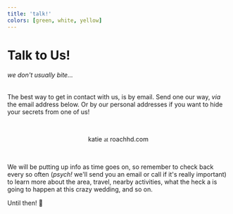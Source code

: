 ```yaml
---
title: 'talk!'
colors: [green, white, yellow]
---
```


# Talk to Us!

###### we don't *usually* bite...

The best way to get in contact with us, is by email.
Send one our way, *via* the email address below.  Or by our personal addresses
if you want to hide your secrets from one of us!

<br />

<p style='text-align: center'>
katie
<span style='font-family: Alegreya Sans SC'>at</span>
roachhd.com
</p>

<br />

We will be putting up info as time goes on, so remember to check back
every so often (*psych!* we'll send you an email or call if it's really important) to
learn more about the area, travel, nearby activities, what the heck a is going to happen at this crazy wedding, and so on.

Until then! 💒 

